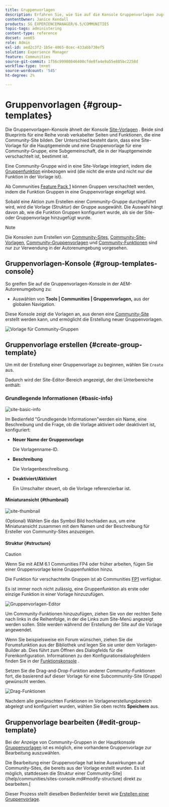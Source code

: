 ```yaml
---
title: Gruppenvorlagen
description: Erfahren Sie, wie Sie auf die Konsole Gruppenvorlagen zugreifen können, um eine Reihe vorab verkabelter Seiten und Funktionen zu erhalten, die eine Community-Site bilden.
contentOwner: Janice Kendall
products: SG_EXPERIENCEMANAGER/6.5/COMMUNITIES
topic-tags: administering
content-type: reference
docset: aem65
role: Admin
exl-id: aed2c3f2-1b5e-4065-8cec-433abb738ef5
solution: Experience Manager
feature: Communities
source-git-commit: 1f56c99980846400cfde8fa4e9a55e885bc2258d
workflow-type: tm+mt
source-wordcount: '545'
ht-degree: 2%

---
```


# Gruppenvorlagen {#group-templates}

Die Gruppenvorlagen-Konsole ähnelt der Konsole [Site-Vorlagen](/help/communities/sites.md) . Beide sind Blueprints für eine Reihe vorab verkabelter Seiten und Funktionen, die eine Community-Site bilden. Der Unterschied besteht darin, dass eine Site-Vorlage für die Hauptgemeinde und eine Gruppenvorlage für eine Community-Gruppe, eine Subgemeinschaft, die in der Hauptgemeinde verschachtelt ist, bestimmt ist.

Eine Community-Gruppe wird in eine Site-Vorlage integriert, indem die [Gruppenfunktion](/help/communities/functions.md#groups-function) einbezogen wird (die nicht die erste und nicht nur die Funktion in der Vorlage ist).

Ab Communities [Feature Pack 1](/help/communities/deploy-communities.md#latestfeaturepack) können Gruppen verschachtelt werden, indem die Funktion Gruppen in eine Gruppenvorlage eingefügt wird.

Sobald eine Aktion zum Erstellen einer Community-Gruppe durchgeführt wird, wird die Vorlage (Struktur) der Gruppe ausgewählt. Die Auswahl hängt davon ab, wie die Funktion Gruppen konfiguriert wurde, als sie der Site- oder Gruppenvorlage hinzugefügt wurde.

>[!NOTE]
>
>Die Konsolen zum Erstellen von [Community-Sites](/help/communities/sites-console.md), [Community-Site-Vorlagen](/help/communities/sites.md), [Community-Gruppenvorlagen](/help/communities/tools-groups.md) und [Community-Funktionen](/help/communities/functions.md) sind nur zur Verwendung in der Autorenumgebung vorgesehen.

## Gruppenvorlagen-Konsole {#group-templates-console}

So greifen Sie auf die Gruppenvorlagen-Konsole in der AEM-Autorenumgebung zu:

* Auswählen von **Tools | Communities | Gruppenvorlagen,** aus der globalen Navigation.

Diese Konsole zeigt die Vorlagen an, aus denen eine [Community-Site](/help/communities/sites-console.md) erstellt werden kann, und ermöglicht die Erstellung neuer Gruppenvorlagen.

![Vorlage für Community-Gruppen](assets/groups-template.png)

## Gruppenvorlage erstellen {#create-group-template}

Um mit der Erstellung einer Gruppenvorlage zu beginnen, wählen Sie `Create` aus.

Dadurch wird der Site-Editor-Bereich angezeigt, der drei Unterbereiche enthält:

### Grundlegende Informationen {#basic-info}

![site-basic-info](assets/site-basic-info.png)

Im Bedienfeld &quot;Grundlegende Informationen&quot;werden ein Name, eine Beschreibung und die Frage, ob die Vorlage aktiviert oder deaktiviert ist, konfiguriert:

* **Neuer Name der Gruppenvorlage**

  Die Vorlagenname-ID.

* **Beschreibung**

  Die Vorlagenbeschreibung.

* **Deaktiviert/Aktiviert**

  Ein Umschalter steuert, ob die Vorlage referenzierbar ist.

#### Miniaturansicht {#thumbnail}

![site-thumbnail](assets/site-thumbnail.png)

(Optional) Wählen Sie das Symbol Bild hochladen aus, um eine Miniaturansicht zusammen mit dem Namen und der Beschreibung für Ersteller von Community-Sites anzuzeigen.

#### Struktur {#structure}

>[!CAUTION]
>
>Wenn Sie mit AEM 6.1 Communities FP4 oder früher arbeiten, fügen Sie einer Gruppenvorlage keine Gruppenfunktion hinzu.
>
>Die Funktion für verschachtelte Gruppen ist ab Communities [FP1](/help/communities/communities.md#latestfeaturepack) verfügbar.
>
>Es ist immer noch nicht zulässig, eine Gruppenfunktion als erste oder einzige Funktion in einer Vorlage hinzuzufügen.

![Gruppenvorlagen-Editor](assets/template-editor.png)

Um Community-Funktionen hinzuzufügen, ziehen Sie von der rechten Seite nach links in die Reihenfolge, in der die Links zum Site-Menü angezeigt werden sollen. Stile werden während der Erstellung der Site auf die Vorlage angewendet.

Wenn Sie beispielsweise ein Forum wünschen, ziehen Sie die Forumsfunktion aus der Bibliothek und legen Sie sie unter dem Vorlagen-Builder ab. Dies führt zum Öffnen des Dialogfelds für die Forenkonfiguration. Informationen zu den Konfigurationsdialogfeldern finden Sie in der [Funktionskonsole](/help/communities/functions.md) .

Setzen Sie die Drag-and-Drop-Funktion anderer Community-Funktionen fort, die basierend auf dieser Vorlage für eine Subcommunity-Site (Gruppe) gewünscht werden.

![Drag-Funktionen](assets/dragfunctions.png)

Nachdem alle gewünschten Funktionen im Vorlagenerstellungsbereich abgelegt und konfiguriert wurden, wählen Sie oben rechts **Speichern** aus.

## Gruppenvorlage bearbeiten {#edit-group-template}

Bei der Anzeige von Community-Gruppen in der Hauptkonsole [Gruppenvorlagen](#group-templates-console) ist es möglich, eine vorhandene Gruppenvorlage zur Bearbeitung auszuwählen.

Die Bearbeitung einer Gruppenvorlage hat keine Auswirkungen auf Community-Sites, die bereits aus der Vorlage erstellt wurden. Es ist möglich, stattdessen die Struktur einer Community-Site](/help/communities/sites-console.md#modify-structure) direkt zu bearbeiten.[

Dieser Prozess stellt dieselben Bedienfelder bereit wie [Erstellen einer Gruppenvorlage](#create-group-template).
